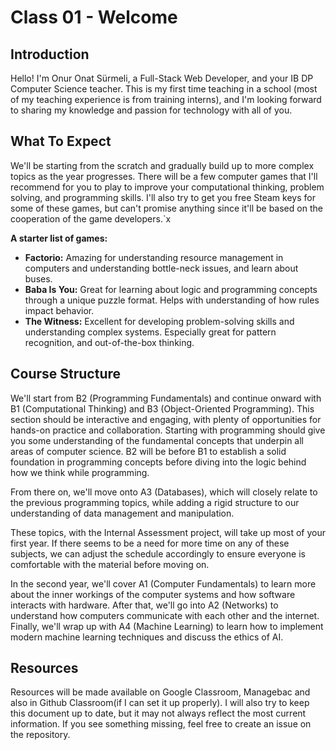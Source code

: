 # Class 01 - Welcome

## Introduction

Hello! I'm Onur Onat Sürmeli, a Full-Stack Web Developer, and your IB DP Computer Science teacher.
This is my first time teaching in a school (most of my teaching experience is from training interns), and I'm looking forward to sharing my knowledge and passion for technology with all of you.

## What To Expect

We'll be starting from the scratch and gradually build up to more complex topics as the year progresses. There will be a few computer games that I'll recommend for you to play to improve your computational thinking, problem solving, and programming skills. I'll also try to get you free Steam keys for some of these games, but can't promise anything since it'll be based on the cooperation of the game developers.`x

**A starter list of games:**

- **Factorio:** Amazing for understanding resource management in computers and understanding bottle-neck issues, and learn about buses.
- **Baba Is You:** Great for learning about logic and programming concepts through a unique puzzle format. Helps with understanding of how rules impact behavior.
- **The Witness:** Excellent for developing problem-solving skills and understanding complex systems. Especially great for pattern recognition, and out-of-the-box thinking.

## Course Structure

We'll start from B2 (Programming Fundamentals) and continue onward with B1 (Computational Thinking) and B3 (Object-Oriented Programming). This section should be interactive and engaging, with plenty of opportunities for hands-on practice and collaboration. Starting with programming should give you some understanding of the fundamental concepts that underpin all areas of computer science. B2 will be before B1 to establish a solid foundation in programming concepts before diving into the logic behind how we think while programming.

From there on, we'll move onto A3 (Databases), which will closely relate to the previous programming topics, while adding a rigid structure to our understanding of data management and manipulation.

These topics, with the Internal Assessment project, will take up most of your first year. If there seems to be a need for more time on any of these subjects, we can adjust the schedule accordingly to ensure everyone is comfortable with the material before moving on.

In the second year, we'll cover A1 (Computer Fundamentals) to learn more about the inner workings of the computer systems and how software interacts with hardware. After that, we'll go into A2 (Networks) to understand how computers communicate with each other and the internet. Finally, we'll wrap up with A4 (Machine Learning) to learn how to implement modern machine learning techniques and discuss the ethics of AI.

## Resources

Resources will be made available on Google Classroom, Managebac and also in Github Classroom(if I can set it up properly). I will also try to keep this document up to date, but it may not always reflect the most current information. If you see something missing, feel free to create an issue on the repository.
